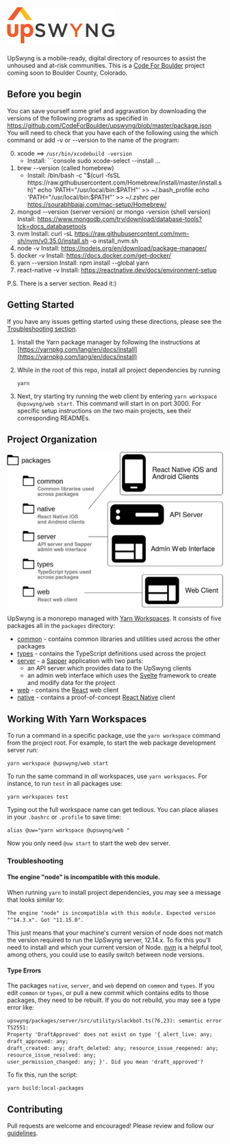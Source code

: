 <h1><img src="./upswyng.svg" alt="UpSwyng" maxWidth="350px" /></h1>

UpSwyng is a mobile-ready, digital directory of resources to assist the unhoused and at-risk communities. This is a [Code For Boulder](https://www.codeforboulder.org) project coming soon to Boulder County, Colorado.

## Before you begin

You can save yourself some grief and aggravation by downloading the versions of the following programs as specified in https://github.com/CodeForBoulder/upswyng/blob/master/package.json
You will need to check that you have each of the following using the which command or add -v or --version to the name of the program:

0. xcode ==> ``` /usr/bin/xcodebuild -version ```
   * Install: ```console sudo xcode-select --install ...
1. brew --version (called homebrew)
   * Install: /bin/bash -c "$(curl -fsSL https://raw.githubusercontent.com/Homebrew/install/master/install.sh)"
            echo 'PATH="/usr/local/bin:$PATH"' >> ~/.bash_profile
            echo 'PATH="/usr/local/bin:$PATH"' >> ~/.zshrc
            per https://sourabhbajaj.com/mac-setup/Homebrew/
2. mongod --version (server version) or mongo -version (shell version)
   Install: https://www.mongodb.com/try/download/database-tools?tck=docs_databasetools
3. nvm 
   Install: curl -sL https://raw.githubusercontent.com/nvm-sh/nvm/v0.35.0/install.sh -o install_nvm.sh 
4. node -v 
   Install: https://nodejs.org/en/download/package-manager/ 
5. docker -v
   Install: https://docs.docker.com/get-docker/
6. yarn --version
   Install: npm install --global yarn
7. react-native -v
   Install: https://reactnative.dev/docs/environment-setup

P.S. There is a server section. Read it:)

## Getting Started

If you have any issues getting started using these directions, please see the [Troubleshooting section](#Troubleshooting).

1. Install the Yarn package manager by following the instructions at
   [https://yarnpkg.com/lang/en/docs/install](https://yarnpkg.com/lang/en/docs/install)

2. While in the root of this repo, install all project dependencies by running

   ```console
   yarn
   ```

3. Next, try starting try running the web client by entering `yarn workspace @upswyng/web start`. This command will start in on port 3000. For specific setup instructions on the two main projects, see their corresponding READMEs.

## Project Organization

![Project Organization Diagram](./upswyng-project-layout.svg)

UpSwyng is a monorepo managed with [Yarn Workspaces](https://classic.yarnpkg.com/en/docs/workspaces/). It consists of five
packages all in the `packages` directory:

- [common](https://github.com/CodeForBoulder/upswyng/tree/master/packages/common) - contains common libraries and utilities used across the other packages
- [types](https://github.com/CodeForBoulder/upswyng/tree/master/packages/types) - contains the TypeScript definitions used across the project
- [server](https://github.com/CodeForBoulder/upswyng/tree/master/packages/server) - a [Sapper](https://sapper.svelte.dev/) application with two parts:
  - an API server which provides data to the UpSwyng clients
  - an admin web interface which uses the [Svelte](https://svelte.dev/) framework to create and modify data for the project
- [web](https://github.com/CodeForBoulder/upswyng/tree/master/packages/web) - contains the [React](https://reactjs.org/) web client
- [native](https://github.com/CodeForBoulder/upswyng/tree/master/packages/native) - contains a proof-of-concept [React Native](https://facebook.github.io/react-native/) client

## Working With Yarn Workspaces

To run a command in a specific package, use the `yarn workspace` command from the project root.
For example, to start the web package development server run:

```console
yarn workspace @upswyng/web start
```

To run the same command in _all_ workspaces, use `yarn workspaces`. For instance, to run `test` in all packages use:

```console
yarn workspaces test
```

Typing out the full workspace name can get tedious. You can place aliases in your `.bashrc` or `.profile` to save time:

```console
alias @uw="yarn workspace @upswyng/web "
```

Now you only need `@uw start` to start the web dev server.

### Troubleshooting

#### The engine "node" is incompatible with this module.

When running `yarn` to install project dependencies, you may see a message that looks similar to:

```
The engine "node" is incompatible with this module. Expected version "^14.3.x". Got "11.15.0".
```

This just means that your machine's current version of node does not match the version required to run the UpSwyng server, 12.14.x. To fix this you'll need to install and which your current version of Node. [nvm](https://itnext.io/nvm-the-easiest-way-to-switch-node-js-environments-on-your-machine-in-a-flash-17babb7d5f1b#d594) is a helpful tool, among others, you could use to easily switch between node versions.

#### Type Errors

The packages `native`, `server`, and `web` depend on `common` and `types`. If you edit
`common` or `types`, or pull a new commit which contains edits to those packages, they need to be rebuilt.
If you do not rebuild, you may see a type error like:

```
upswyng/packages/server/src/utility/slackbot.ts(76,23): semantic error TS2551:
Property 'DraftApproved' does not exist on type '{ alert_live: any; draft_approved: any;
draft_created: any; draft_deleted: any; resource_issue_reopened: any; resource_issue_resolved: any;
user_permission_changed: any; }'. Did you mean 'draft_approved'?
```

To fix this, run the script:

```console
yarn build:local-packages
```

## Contributing

Pull requests are welcome and encouraged! Please review and follow our [guidelines](CONTRIBUTING.md).
